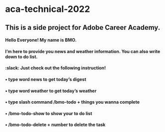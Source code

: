 # aca-technical-2022
## This is a side project for Adobe Career Academy.


#### Hello Everyone! My name is BMO.
#### I’m here to provide you news and weather information. You can also write down to do list.
#### :slack: Just check out the following instruction!
#### • type word news to get today’s digest
#### • type word weather to get today’s weather
#### • type slash command /bmo-todo + things you wanna complete
####   • /bmo-todo-show to show your to do list
####   • /bmo-todo-delete + number to delete the task
